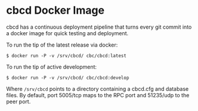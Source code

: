 # cbcd Docker Image

cbcd has a continuous deployment pipeline that turns every git commit into a
docker image for quick testing and deployment.

To run the tip of the latest release via docker:

```$ docker run -P -v /srv/cbcd/ cbc/cbcd:latest```

To run the tip of active development:

```$ docker run -P -v /srv/cbcd/ cbc/cbcd:develop```

Where ```/srv/cbcd``` points to a directory containing a cbcd.cfg and
database files. By default, port 5005/tcp maps to the RPC port and 51235/udp to
the peer port.

